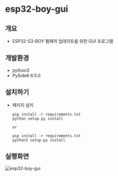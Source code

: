# esp32-boy-gui
 


## 개요 
- ESP32-S3-BOY 펌웨어 업데이트를 위한 GUI 프로그램 

## 개발환경
- python3
- PySide6 6.5.0

## 설치하기
- 패키지 설치
  ```
  pip install -r requirements.txt
  python setup.py install

  or
  
  pip install -r requirements.txt
  python3 setup.py install
  ```

## 실행화면
![esp32-boy-gui](https://github.com/chcbaram/esp32-boy-gui/assets/5537436/451f5622-396e-429f-8473-207ffe77a433)
